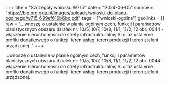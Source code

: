 +++
title = "Szczegóły wniosku W715"
date = "2024-06-05"
source = "https://bip.brg.gda.pl/images/uploads/wnioski-do-planu-ogolnego/w715_699ef616b6bc.pdf"
tags = ["wnioski-ogolne"]
geolinks = []
raw = "...wnoszę o ustalenie w planie ogólnym cech, funkcji i parametrów planistycznych obszaru działek nr: 10/5, 10/7, 10/8, 11/1, 11/2, 12 obr. 0044 - włączenie nieruchomości do strefy infrastrukturalnej SI oraz ustalenie profilu dodatkowego o funkcji: teren usług, teren produkcji i teren zieleni urządzonej. "
+++

...wnoszę o ustalenie w planie ogólnym cech, funkcji i parametrów planistycznych obszaru działek
nr: 10/5, 10/7, 10/8, 11/1, 11/2, 12 obr. 0044 - włączenie nieruchomości do strefy infrastrukturalnej SI oraz
ustalenie profilu dodatkowego o funkcji: teren usług, teren produkcji i teren zieleni urządzonej.




